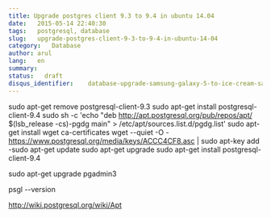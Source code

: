 ```yaml
---
title: Upgrade postgres client 9.3 to 9.4 in ubuntu 14.04
date:   2015-05-14 22:40:30
tags:   postgresql, database
slug:   upgrade-postgres-client-9-3-to-9-4-in-ubuntu-14-04
category:   Database
author: arul
lang:   en
summary:
status:   draft
disqus_identifier:    database-upgrade-samsung-galaxy-5-to-ice-cream-sandwich
---
```


sudo apt-get remove postgresql-client-9.3 sudo apt-get install
postgresql-client-9.4 sudo sh -c \'echo \"deb
<http://apt.postgresql.org/pub/repos/apt/> \$(lsb_release -cs)-pgdg
main\" \> /etc/apt/sources.list.d/pgdg.list\' sudo apt-get install wget
ca-certificates wget \--quiet -O -
<https://www.postgresql.org/media/keys/ACCC4CF8.asc> \| sudo apt-key add
-sudo apt-get update sudo apt-get upgrade sudo apt-get install
postgresql-client-9.4

sudo apt-get upgrade pgadmin3

psgl \--version

<http://wiki.postgresql.org/wiki/Apt>
